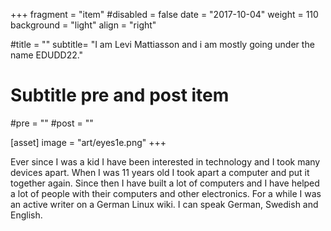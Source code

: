 +++
fragment = "item"
#disabled = false
date = "2017-10-04"
weight = 110
background = "light"
align = "right"

#title = ""
subtitle= "I am Levi Mattiasson and i am mostly going under the name EDUDD22."

# Subtitle pre and post item
#pre = ""
#post = ""

[asset]
  image = "art/eyes1e.png"
+++

Ever since I was a kid I have been interested in technology and I took many devices apart. When I was 11 years old I took apart a computer and put it together again. Since then I have built a lot of computers and I have helped a lot of people with their computers and other electronics. For a while I was an active writer on a German Linux wiki. I can speak German, Swedish and English.
